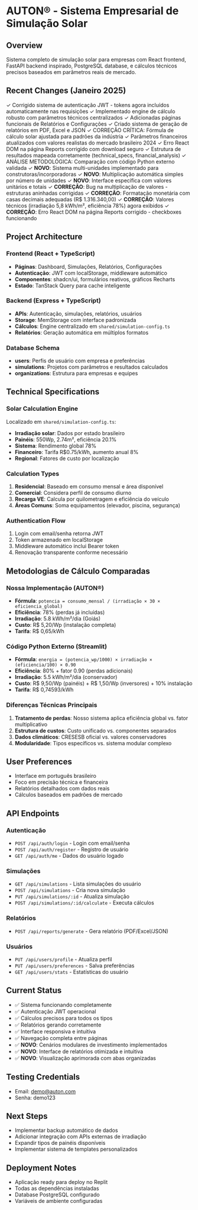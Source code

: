 # AUTON® - Sistema Empresarial de Simulação Solar

## Overview
Sistema completo de simulação solar para empresas com React frontend, FastAPI backend inspirado, PostgreSQL database, e cálculos técnicos precisos baseados em parâmetros reais de mercado.

## Recent Changes (Janeiro 2025)
✓ Corrigido sistema de autenticação JWT - tokens agora incluídos automaticamente nas requisições
✓ Implementado engine de cálculo robusto com parâmetros técnicos centralizados
✓ Adicionadas páginas funcionais de Relatórios e Configurações
✓ Criado sistema de geração de relatórios em PDF, Excel e JSON
✓ CORREÇÃO CRÍTICA: Fórmula de cálculo solar ajustada para padrões da indústria
✓ Parâmetros financeiros atualizados com valores realistas do mercado brasileiro 2024
✓ Erro React DOM na página Reports corrigido com download seguro
✓ Estrutura de resultados mapeada corretamente (technical_specs, financial_analysis)
✓ ANÁLISE METODOLÓGICA: Comparação com código Python externo validada
✓ **NOVO**: Sistema multi-unidades implementado para construtoras/incorporadoras
✓ **NOVO**: Multiplicação automática simples por número de unidades
✓ **NOVO**: Interface específica com valores unitários e totais
✓ **CORREÇÃO**: Bug na multiplicação de valores - estruturas aninhadas corrigidas
✓ **CORREÇÃO**: Formatação monetária com casas decimais adequadas (R$ 1.316.340,00)
✓ **CORREÇÃO**: Valores técnicos (irradiação 5,8 kWh/m², eficiência 78%) agora exibidos
✓ **CORREÇÃO**: Erro React DOM na página Reports corrigido - checkboxes funcionando

## Project Architecture

### Frontend (React + TypeScript)
- **Páginas**: Dashboard, Simulações, Relatórios, Configurações
- **Autenticação**: JWT com localStorage, middleware automático
- **Componentes**: shadcn/ui, formulários reativos, gráficos Recharts
- **Estado**: TanStack Query para cache inteligente

### Backend (Express + TypeScript)
- **APIs**: Autenticação, simulações, relatórios, usuários
- **Storage**: MemStorage com interface padronizada
- **Cálculos**: Engine centralizado em `shared/simulation-config.ts`
- **Relatórios**: Geração automática em múltiplos formatos

### Database Schema
- **users**: Perfis de usuário com empresa e preferências
- **simulations**: Projetos com parâmetros e resultados calculados
- **organizations**: Estrutura para empresas e equipes

## Technical Specifications

### Solar Calculation Engine
Localizado em `shared/simulation-config.ts`:
- **Irradiação solar**: Dados por estado brasileiro
- **Painéis**: 550Wp, 2.74m², eficiência 20.1%
- **Sistema**: Rendimento global 78%
- **Financeiro**: Tarifa R$0.75/kWh, aumento anual 8%
- **Regional**: Fatores de custo por localização

### Calculation Types
1. **Residencial**: Baseado em consumo mensal e área disponível
2. **Comercial**: Considera perfil de consumo diurno
3. **Recarga VE**: Calcula por quilometragem e eficiência do veículo
4. **Áreas Comuns**: Soma equipamentos (elevador, piscina, segurança)

### Authentication Flow
1. Login com email/senha retorna JWT
2. Token armazenado em localStorage
3. Middleware automático inclui Bearer token
4. Renovação transparente conforme necessário

## Metodologias de Cálculo Comparadas

### Nossa Implementação (AUTON®)
- **Fórmula**: `potencia = consumo_mensal / (irradiação × 30 × eficiencia_global)`
- **Eficiência**: 78% (perdas já incluídas)
- **Irradiação**: 5.8 kWh/m²/dia (Goiás)
- **Custo**: R$ 5,20/Wp (instalação completa)
- **Tarifa**: R$ 0,65/kWh

### Código Python Externo (Streamlit)
- **Fórmula**: `energia = (potencia_wp/1000) × irradiação × (eficiencia/100) × 0.90`
- **Eficiência**: 80% + fator 0.90 (perdas adicionais)
- **Irradiação**: 5.5 kWh/m²/dia (conservador)
- **Custo**: R$ 9,50/Wp (painéis) + R$ 1,50/Wp (inversores) + 10% instalação
- **Tarifa**: R$ 0,74593/kWh

### Diferenças Técnicas Principais
1. **Tratamento de perdas**: Nosso sistema aplica eficiência global vs. fator multiplicativo
2. **Estrutura de custos**: Custo unificado vs. componentes separados
3. **Dados climáticos**: CRESESB oficial vs. valores conservadores
4. **Modularidade**: Tipos específicos vs. sistema modular complexo

## User Preferences
- Interface em português brasileiro
- Foco em precisão técnica e financeira
- Relatórios detalhados com dados reais
- Cálculos baseados em padrões de mercado

## API Endpoints

### Autenticação
- `POST /api/auth/login` - Login com email/senha
- `POST /api/auth/register` - Registro de usuário
- `GET /api/auth/me` - Dados do usuário logado

### Simulações
- `GET /api/simulations` - Lista simulações do usuário
- `POST /api/simulations` - Cria nova simulação
- `PUT /api/simulations/:id` - Atualiza simulação
- `POST /api/simulations/:id/calculate` - Executa cálculos

### Relatórios
- `POST /api/reports/generate` - Gera relatório (PDF/Excel/JSON)

### Usuários
- `PUT /api/users/profile` - Atualiza perfil
- `PUT /api/users/preferences` - Salva preferências
- `GET /api/users/stats` - Estatísticas do usuário

## Current Status
- ✅ Sistema funcionando completamente
- ✅ Autenticação JWT operacional
- ✅ Cálculos precisos para todos os tipos
- ✅ Relatórios gerando corretamente
- ✅ Interface responsiva e intuitiva
- ✅ Navegação completa entre páginas
- ✅ **NOVO**: Cenários modulares de investimento implementados
- ✅ **NOVO**: Interface de relatórios otimizada e intuitiva
- ✅ **NOVO**: Visualização aprimorada com abas organizadas

## Testing Credentials
- Email: demo@auton.com
- Senha: demo123

## Next Steps
- Implementar backup automático de dados
- Adicionar integração com APIs externas de irradiação
- Expandir tipos de painéis disponíveis
- Implementar sistema de templates personalizados

## Deployment Notes
- Aplicação ready para deploy no Replit
- Todas as dependências instaladas
- Database PostgreSQL configurado
- Variáveis de ambiente configuradas